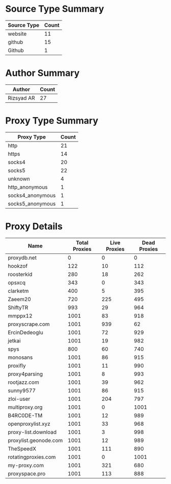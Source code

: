 # Source Type Summary

| Source Type | Count |
|-------------|-------|
| website | 11 |
| github | 15 |
| Github | 1 |


# Author Summary

| Author | Count |
|--------|-------|
| Rizsyad AR | 27 |


# Proxy Type Summary

| Proxy Type | Count |
|------------|-------|
| http | 21 |
| https | 14 |
| socks4 | 20 |
| socks5 | 22 |
| unknown | 4 |
| http_anonymous | 1 |
| socks4_anonymous | 1 |
| socks5_anonymous | 1 |


# Proxy Details

| Name | Total Proxies | Live Proxies | Dead Proxies |
|------|---------------|--------------|---------------|
| proxydb.net | 0 | 0 | 0 |
| hookzof | 122 | 10 | 112 |
| roosterkid | 280 | 18 | 262 |
| opsxcq | 343 | 0 | 343 |
| clarketm | 400 | 5 | 395 |
| Zaeem20 | 720 | 225 | 495 |
| ShiftyTR | 993 | 29 | 964 |
| mmppx12 | 1001 | 83 | 918 |
| proxyscrape.com | 1001 | 939 | 62 |
| ErcinDedeoglu | 1001 | 72 | 929 |
| jetkai | 1001 | 19 | 982 |
| spys | 800 | 60 | 740 |
| monosans | 1001 | 86 | 915 |
| proxifly | 1001 | 11 | 990 |
| proxy4parsing | 1001 | 8 | 993 |
| rootjazz.com | 1001 | 39 | 962 |
| sunny9577 | 1001 | 86 | 915 |
| zloi-user | 1001 | 204 | 797 |
| multiproxy.org | 1001 | 0 | 1001 |
| B4RC0DE-TM | 1001 | 12 | 989 |
| openproxylist.xyz | 1001 | 33 | 968 |
| proxy-list.download | 1001 | 3 | 998 |
| proxylist.geonode.com | 1001 | 12 | 989 |
| TheSpeedX | 1001 | 111 | 890 |
| rotatingproxies.com | 1001 | 0 | 1001 |
| my-proxy.com | 1001 | 321 | 680 |
| proxyspace.pro | 1001 | 113 | 888 |

